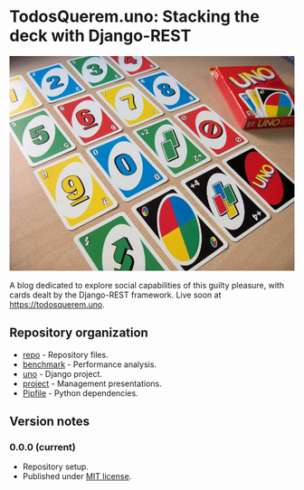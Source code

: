 # TodosQuerem.uno: Stacking the deck with Django-REST #

![Image description: Uno cards spread over a wooden desk.](repo/img/uno.jpg)

A blog dedicated to explore social capabilities of this guilty pleasure, with cards dealt by the Django-REST framework.
Live soon at <https://todosquerem.uno>.

## Repository organization ##

* [repo](repo) - Repository files.
* [benchmark](benchmark) - Performance analysis.
* [uno](uno) - Django project.
* [project](project) - Management presentations.
* [Pipfile](Pipfile) - Python dependencies.

## Version notes ##

### 0.0.0 (current) ###

* Repository setup.
* Published under [MIT license](LICENSE).
